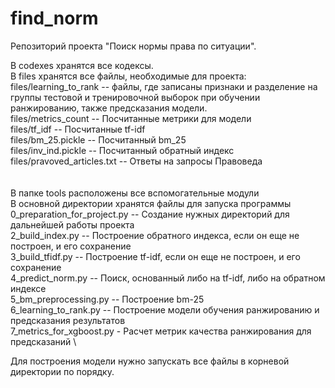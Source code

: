 # find_norm
Репозиторий проекта "Поиск нормы права по ситуации".

В codexes хранятся все кодексы. \
В files хранятся все файлы, необходимые для проекта:\
files/learning_to_rank -- файлы, где записаны признаки 
и разделение на группы тестовой и тренировочной выборок при обучении ранжированию, также предсказания модели. \
files/metrics_count --  Посчитанные метрики для модели \
files/tf_idf --  Посчитанные tf-idf \
files/bm_25.pickle -- Посчитанный bm_25 \
files/inv_ind.pickle -- Посчитанный обратный индекс
files/pravoved_articles.txt -- Ответы на запросы Правоведа \
\
\
В папке tools расположены все вспомогательные модули \
В основной директории хранятся файлы для запуска программы \
0_preparation_for_project.py -- Создание нужных директорий для дальнейшей работы проекта \
2_build_index.py -- Построение обратного индекса, если он еще не построен, и его сохранение \
3_build_tfidf.py --  Построение tf-idf, если он еще не построен, и его сохранение \
4_predict_norm.py -- Поиск, основанный либо на tf-idf, либо на обратном индексе \
5_bm_preprocessing.py -- Построение bm-25 \
6_learning_to_rank.py -- Построение модели обучения ранжированию и предсказания результатов \
7_metrics_for_xgboost.py - Расчет метрик качества ранжирования для предсказаний \ 


Для построения модели нужно запускать все файлы в корневой директории по порядку. 
